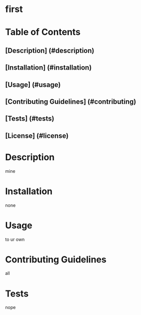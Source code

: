 # first

# Table of Contents

## [Description] (#description)
## [Installation] (#installation)
## [Usage] (#usage)
## [Contributing Guidelines] (#contributing)
## [Tests] (#tests)
## [License] (#license)

# Description
mine
# Installation
none
# Usage
to ur own
# Contributing Guidelines
all
# Tests
nope

